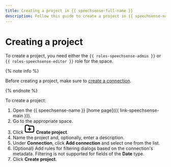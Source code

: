 ```yaml
---
title: Creating a project in {{ speechsense-full-name }}
description: Follow this guide to create a project in {{ speechsense-name }}.
---
```


# Creating a project

To create a project, you need either the `{{ roles-speechsense-admin }}` or `{{ roles-speechsense-editor }}` role for the space.

{% note info %}

Before creating a project, make sure to [create a connection](../connection/create.md).

{% endnote %}

To create a project:

1. Open the {{ speechsense-name }} [home page]({{ link-speechsense-main }}).
1. Go to the appropriate space.
1. Click ![create](../../../_assets/console-icons/folder-plus.svg) **Create project**.
1. Name the project and, optionally, enter a description.
1. Under **Connection**, click **Add connection** and select one from the list.
1. (Optional) Add rules for filtering dialogs based on the connection's metadata. Filtering is not supported for fields of the **Date** type.
1. Click **Create project**.
